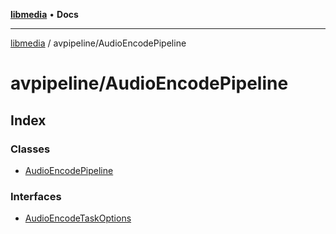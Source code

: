 [**libmedia**](../../README.md) • **Docs**

***

[libmedia](../../README.md) / avpipeline/AudioEncodePipeline

# avpipeline/AudioEncodePipeline

## Index

### Classes

- [AudioEncodePipeline](classes/AudioEncodePipeline.md)

### Interfaces

- [AudioEncodeTaskOptions](interfaces/AudioEncodeTaskOptions.md)
